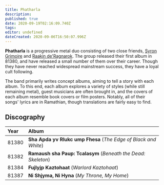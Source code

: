 ```yaml
---
title: Phatharla
description: 
published: true
date: 2020-09-19T02:16:09.740Z
tags: 
editor: undefined
dateCreated: 2020-09-06T16:50:07.996Z
---
```


**Phatharla** is a progressive metal duo consisting of two close friends, [Syron Grimoire](/characters/syron-grimoire) and [Raakin de'Ragnarok](/characters/raakin-deragnarok "wikilink"). The group released their first album in 81380, and have released a small number of them over their career. Though they have never reached widespread mainstream success, they have a loyal cult following.

The band primarily writes concept albums, aiming to tell a story with each album. To this end, each album explores a variety of styles (while still remaining metal), guest musicians are often brought in, and the covers of each album resemble book covers or film posters. Notably, all of their songs' lyrics are in Ramathian, though translations are fairly easy to find.

## Discography


| Year    | Album          |
| :------ | :------------- |
| 81380   | **Sha Apda yv Rlukc ump Fhesa** (*The Edge of Black and White*) |
| 81382   | **Ramaush sha Paup: Tcalasym** (*Beneath the Dead: Skeleton*) |
| 81384   | **Fujlyjp Kaztohaat** (*Warlord Kaztohaat*) |
| 81387   | **Ni Shjyma, Ni Hyna** (*My Throne, My Home*) |
